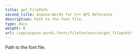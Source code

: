 ```yaml
---
title: get_FilePath
second_title: Aspose.Words for C++ API Reference
description: Path to the font file. 
type: docs
weight: 0
url: /cpp/aspose.words.fonts/filefontsource/get_filepath/
---
```


Path to the font file. 

